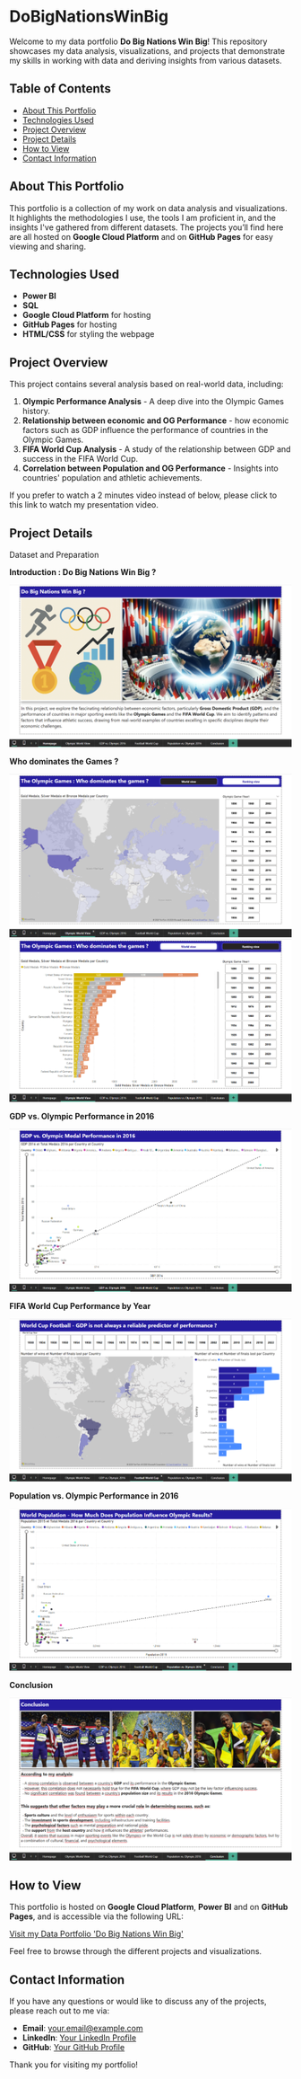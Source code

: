 # DoBigNationsWinBig

Welcome to my data portfolio **Do Big Nations Win Big**! This repository showcases my data analysis, visualizations, and projects that demonstrate my skills in working with data and deriving insights from various datasets.

## Table of Contents
- [About This Portfolio](#about-this-portfolio)
- [Technologies Used](#technologies-used)
- [Project Overview](#project-overview)
- [Project Details](#project-details)
- [How to View](#how-to-view)
- [Contact Information](#contact-information)

## About This Portfolio

This portfolio is a collection of my work on data analysis and visualizations. It highlights the methodologies I use, the tools I am proficient in, and the insights I've gathered from different datasets. The projects you’ll find here are all hosted on **Google Cloud Platform** and on **GitHub Pages** for easy viewing and sharing.

## Technologies Used

- **Power BI**
- **SQL**
- **Google Cloud Platform** for hosting
- **GitHub Pages** for hosting
- **HTML/CSS** for styling the webpage

## Project Overview

This project contains several analysis based on real-world data, including:
1. **Olympic Performance Analysis** - A deep dive into the Olympic Games history.
2. **Relationship between economic and OG Performance** - how economic factors such as GDP influence the performance of countries in the Olympic Games.
3. **FIFA World Cup Analysis** - A study of the relationship between GDP and success in the FIFA World Cup.
4. **Correlation between Population and OG Performance** - Insights into countries' population and athletic achievements.

If you prefer to watch a 2 minutes video instead of below, please click to this link to watch my presentation video.

## Project Details

Dataset and Preparation

**Introduction : Do Big Nations Win Big ?**

![Image cannot display](https://github.com/boris-mind/DoBigNationsWinBig/blob/main/imageDBNWB1.png)

**Who dominates the Games ?**

![Image cannot display](https://github.com/boris-mind/DoBigNationsWinBig/blob/main/imageDBNWB2.png)
![Image cannot display](https://github.com/boris-mind/DoBigNationsWinBig/blob/main/imageDBNWB2.2.png)

**GDP vs. Olympic Performance in 2016**

![Image cannot display](https://github.com/boris-mind/DoBigNationsWinBig/blob/main/imageDBNWB3.png)

**FIFA World Cup Performance by Year**

![Image cannot display](https://github.com/boris-mind/DoBigNationsWinBig/blob/main/imageDBNWB4.png)

**Population vs. Olympic Performance in 2016**

![Image cannot display](https://github.com/boris-mind/DoBigNationsWinBig/blob/main/imageDBNWB5.png)

**Conclusion**

![Image cannot display](https://github.com/boris-mind/DoBigNationsWinBig/blob/main/imageDBNWB6.png)

## How to View

This portfolio is hosted on **Google Cloud Platform**, **Power BI** and on **GitHub Pages**, and is accessible via the following URL:

[Visit my Data Portfolio 'Do Big Nations Win Big'](https://github.com/boris-mind/DoBigNationsWinBig)

Feel free to browse through the different projects and visualizations.

## Contact Information

If you have any questions or would like to discuss any of the projects, please reach out to me via:

- **Email**: your.email@example.com
- **LinkedIn**: [Your LinkedIn Profile](https://www.linkedin.com/in/)
- **GitHub**: [Your GitHub Profile](https://github.com/boris-mind)

Thank you for visiting my portfolio!
